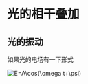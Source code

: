 # 光的相干叠加

## 光的振动

如果光的电场有一下形式

<img src="https://latex.codecogs.com/svg.latex?E=A\cos(\omega&space;t+\psi)" title="E=A\cos(\omega t+\psi)" />
